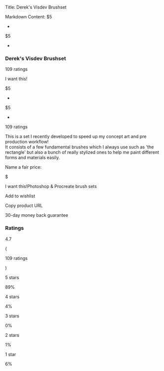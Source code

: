 Title: Derek's Visdev Brushset

Markdown Content:
$5

+

$5

+

### Derek's Visdev Brushset

109 ratings

I want this!

$5

+

$5

+

109 ratings

This is a set I recently developed to speed up my concept art and pre production workflow!  
It consists of a few fundamental brushes which I always use such as 'the rectangle' but also a bunch of really stylized ones to help me paint different forms and materials easily.

Name a fair price:

$

I want this!Photoshop & Procreate brush sets

Add to wishlist

Copy product URL

30-day money back guarantee

### Ratings

4.7

(

109 ratings

)

5 stars

89%

4 stars

4%

3 stars

0%

2 stars

1%

1 star

6%
